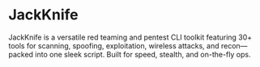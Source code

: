 # JackKnife
JackKnife is a versatile red teaming and pentest CLI toolkit featuring 30+ tools for scanning, spoofing, exploitation, wireless attacks, and recon—packed into one sleek script. Built for speed, stealth, and on-the-fly ops.
